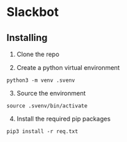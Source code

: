 # Slackbot

## Installing
1. Clone the repo

2. Create a python virtual environment

```
python3 -m venv .svenv
```

3. Source the environment
```
source .svenv/bin/activate
```

4. Install the required pip packages

```
pip3 install -r req.txt
```
